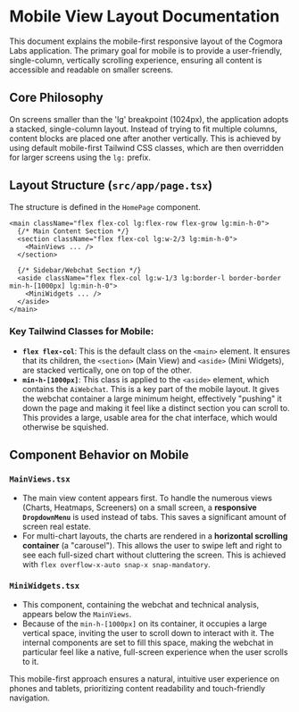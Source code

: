 # Mobile View Layout Documentation

This document explains the mobile-first responsive layout of the Cogmora Labs application. The primary goal for mobile is to provide a user-friendly, single-column, vertically scrolling experience, ensuring all content is accessible and readable on smaller screens.

## Core Philosophy

On screens smaller than the 'lg' breakpoint (1024px), the application adopts a stacked, single-column layout. Instead of trying to fit multiple columns, content blocks are placed one after another vertically. This is achieved by using default mobile-first Tailwind CSS classes, which are then overridden for larger screens using the `lg:` prefix.

## Layout Structure (`src/app/page.tsx`)

The structure is defined in the `HomePage` component.

```tsx
<main className="flex flex-col lg:flex-row flex-grow lg:min-h-0">
  {/* Main Content Section */}
  <section className="flex flex-col lg:w-2/3 lg:min-h-0">
    <MainViews ... />
  </section>

  {/* Sidebar/Webchat Section */}
  <aside className="flex flex-col lg:w-1/3 lg:border-l border-border min-h-[1000px] lg:min-h-0">
    <MiniWidgets ... />
  </aside>
</main>
```

### Key Tailwind Classes for Mobile:

-   **`flex flex-col`**: This is the default class on the `<main>` element. It ensures that its children, the `<section>` (Main View) and `<aside>` (Mini Widgets), are stacked vertically, one on top of the other.
-   **`min-h-[1000px]`**: This class is applied to the `<aside>` element, which contains the `AiWebchat`. This is a key part of the mobile layout. It gives the webchat container a large minimum height, effectively "pushing" it down the page and making it feel like a distinct section you can scroll to. This provides a large, usable area for the chat interface, which would otherwise be squished.

## Component Behavior on Mobile

### `MainViews.tsx`
-   The main view content appears first. To handle the numerous views (Charts, Heatmaps, Screeners) on a small screen, a **responsive `DropdownMenu`** is used instead of tabs. This saves a significant amount of screen real estate.
-   For multi-chart layouts, the charts are rendered in a **horizontal scrolling container** (a "carousel"). This allows the user to swipe left and right to see each full-sized chart without cluttering the screen. This is achieved with `flex overflow-x-auto snap-x snap-mandatory`.

### `MiniWidgets.tsx`
-   This component, containing the webchat and technical analysis, appears below the `MainViews`.
-   Because of the `min-h-[1000px]` on its container, it occupies a large vertical space, inviting the user to scroll down to interact with it. The internal components are set to fill this space, making the webchat in particular feel like a native, full-screen experience when the user scrolls to it.

This mobile-first approach ensures a natural, intuitive user experience on phones and tablets, prioritizing content readability and touch-friendly navigation.
